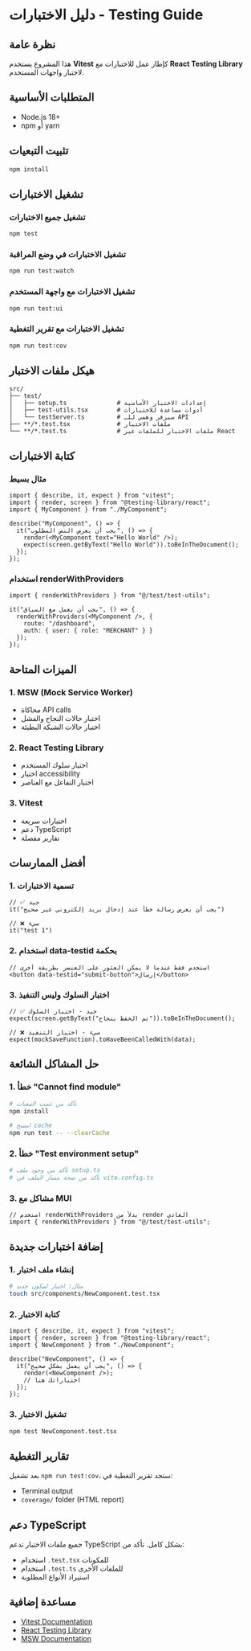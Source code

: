# دليل الاختبارات - Testing Guide

## نظرة عامة
هذا المشروع يستخدم **Vitest** كإطار عمل للاختبارات مع **React Testing Library** لاختبار واجهات المستخدم.

## المتطلبات الأساسية
- Node.js 18+
- npm أو yarn

## تثبيت التبعيات
```bash
npm install
```

## تشغيل الاختبارات

### تشغيل جميع الاختبارات
```bash
npm test
```

### تشغيل الاختبارات في وضع المراقبة
```bash
npm run test:watch
```

### تشغيل الاختبارات مع واجهة المستخدم
```bash
npm run test:ui
```

### تشغيل الاختبارات مع تقرير التغطية
```bash
npm run test:cov
```

## هيكل ملفات الاختبار

```
src/
├── test/
│   ├── setup.ts              # إعدادات الاختبار الأساسية
│   ├── test-utils.tsx        # أدوات مساعدة للاختبارات
│   └── testServer.ts         # سيرفر وهمي للـ API
├── **/*.test.tsx             # ملفات الاختبار
└── **/*.test.ts              # ملفات الاختبار للملفات غير React
```

## كتابة الاختبارات

### مثال بسيط
```tsx
import { describe, it, expect } from "vitest";
import { render, screen } from "@testing-library/react";
import { MyComponent } from "./MyComponent";

describe("MyComponent", () => {
  it("يجب أن يعرض النص المطلوب", () => {
    render(<MyComponent text="Hello World" />);
    expect(screen.getByText("Hello World")).toBeInTheDocument();
  });
});
```

### استخدام renderWithProviders
```tsx
import { renderWithProviders } from "@/test/test-utils";

it("يجب أن يعمل مع السياق", () => {
  renderWithProviders(<MyComponent />, {
    route: "/dashboard",
    auth: { user: { role: "MERCHANT" } }
  });
});
```

## الميزات المتاحة

### 1. MSW (Mock Service Worker)
- محاكاة API calls
- اختبار حالات النجاح والفشل
- اختبار حالات الشبكة البطيئة

### 2. React Testing Library
- اختبار سلوك المستخدم
- اختبار accessibility
- اختبار التفاعل مع العناصر

### 3. Vitest
- اختبارات سريعة
- دعم TypeScript
- تقارير مفصلة

## أفضل الممارسات

### 1. تسمية الاختبارات
```tsx
// ✅ جيد
it("يجب أن يعرض رسالة خطأ عند إدخال بريد إلكتروني غير صحيح")

// ❌ سيء
it("test 1")
```

### 2. استخدام data-testid بحكمة
```tsx
// استخدم فقط عندما لا يمكن العثور على العنصر بطريقة أخرى
<button data-testid="submit-button">إرسال</button>
```

### 3. اختبار السلوك وليس التنفيذ
```tsx
// ✅ جيد - اختبار السلوك
expect(screen.getByText("تم الحفظ بنجاح")).toBeInTheDocument();

// ❌ سيء - اختبار التنفيذ
expect(mockSaveFunction).toHaveBeenCalledWith(data);
```

## حل المشاكل الشائعة

### 1. خطأ "Cannot find module"
```bash
# تأكد من تثبيت التبعيات
npm install

# امسح cache
npm run test -- --clearCache
```

### 2. خطأ "Test environment setup"
```bash
# تأكد من وجود ملف setup.ts
# تأكد من صحة مسار الملف في vite.config.ts
```

### 3. مشاكل مع MUI
```tsx
// استخدم renderWithProviders بدلاً من render العادي
import { renderWithProviders } from "@/test/test-utils";
```

## إضافة اختبارات جديدة

### 1. إنشاء ملف اختبار
```bash
# مثال: اختبار لمكون جديد
touch src/components/NewComponent.test.tsx
```

### 2. كتابة الاختبار
```tsx
import { describe, it, expect } from "vitest";
import { render, screen } from "@testing-library/react";
import { NewComponent } from "./NewComponent";

describe("NewComponent", () => {
  it("يجب أن يعمل بشكل صحيح", () => {
    render(<NewComponent />);
    // اختباراتك هنا
  });
});
```

### 3. تشغيل الاختبار
```bash
npm test NewComponent.test.tsx
```

## تقارير التغطية

بعد تشغيل `npm run test:cov`، ستجد تقرير التغطية في:
- Terminal output
- `coverage/` folder (HTML report)

## دعم TypeScript

جميع ملفات الاختبار تدعم TypeScript بشكل كامل. تأكد من:
- استخدام `.test.tsx` للمكونات
- استخدام `.test.ts` للملفات الأخرى
- استيراد الأنواع المطلوبة

## مساعدة إضافية

- [Vitest Documentation](https://vitest.dev/)
- [React Testing Library](https://testing-library.com/docs/react-testing-library/intro/)
- [MSW Documentation](https://mswjs.io/)

